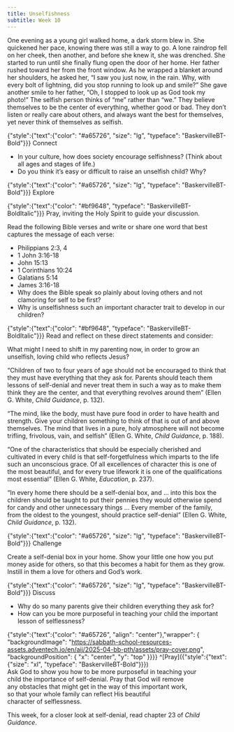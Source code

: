 ```yaml
---
title: Unselfishness
subtitle: Week 10
---
```


One evening as a young girl walked home, a dark storm blew in. She quickened her pace, knowing there was still a way to go. A lone raindrop fell on her cheek, then another, and before she knew it, she was drenched. She started to run until she finally flung open the door of her home. Her father rushed toward her from the front window. As he wrapped a blanket around her shoulders, he asked her, “I saw you just now, in the rain. Why, with every bolt of lightning, did you stop running to look up and smile?” She gave another smile to her father, “Oh, I stopped to look up as God took my photo!”
The selfish person thinks of “me” rather than “we.” They believe themselves to be the center of everything, whether good or bad. They don’t listen or really care about others, and always want the best for themselves, yet never think of themselves as selfish.

{"style":{"text":{"color": "#a65726", "size": "lg", "typeface": "BaskervilleBT-Bold"}}}
Connect

+ In your culture, how does society encourage selfishness? (Think about all ages and stages of life.)
+ Do you think it’s easy or difficult to raise an unselfish child? Why?

{"style":{"text":{"color": "#a65726", "size": "lg", "typeface": "BaskervilleBT-Bold"}}}
Explore

{"style":{"text":{"color": "#bf9648", "typeface": "BaskervilleBT-BoldItalic"}}}
Pray, inviting the Holy Spirit to guide your discussion.

Read the following Bible verses and write or share one word that best captures the message of each verse:

+ Philippians 2:3, 4
+ 1 John 3:16-18
+ John 15:13
+ 1 Corinthians 10:24
+ Galatians 5:14
+ James 3:16-18
+ Why does the Bible speak so plainly about loving others and not clamoring for self to be first?
+ Why is unselfishness such an important character trait to develop in our children?

{"style":{"text":{"color": "#bf9648", "typeface": "BaskervilleBT-BoldItalic"}}}
Read and reflect on these direct statements and consider:

What might I need to shift in my parenting now, in order to grow an unselfish, loving child who reflects Jesus?

“Children of two to four years of age should not be encouraged to think that they must have everything that they ask for. Parents should teach them lessons of self-denial and never treat them in such a way as to make them think they are the center, and that everything revolves around them” (Ellen G. White, _Child Guidance_, p. 132).

“The mind, like the body, must have pure food in order to have health and strength. Give your children something to think of that is out of and above themselves. The mind that lives in a pure, holy atmosphere will not become trifling, frivolous, vain, and selfish” (Ellen G. White, _Child Guidance_, p. 188).

“One of the characteristics that should be especially cherished and cultivated in every child is that self-forgetfulness which imparts to the life such an unconscious grace. Of all excellences of character this is one of the most beautiful, and for every true lifework it is one of the qualifications most essential” (Ellen G. White, _Education_, p. 237).

“In every home there should be a self-denial box, and … into this box the children should be taught to put their pennies they would otherwise spend for candy and other unnecessary things … Every member of the family, from the oldest to the youngest, should practice self-denial” (Ellen G. White, _Child Guidance_, p. 132).

{"style":{"text":{"color": "#a65726", "size": "lg", "typeface": "BaskervilleBT-Bold"}}}
Challenge

Create a self-denial box in your home. Show your little one how you put money aside for others, so that this becomes a habit for them as they grow. Instill in them a love for others and God’s work.

{"style":{"text":{"color": "#a65726", "size": "lg", "typeface": "BaskervilleBT-Bold"}}}
Discuss

+ Why do so many parents give their children everything they ask for?
+ How can you be more purposeful in teaching your child the important lesson of selflessness?

{"style":{"text":{"color": "#a65726", "align": "center"},"wrapper": { "backgroundImage": "https://sabbath-school-resources-assets.adventech.io/en/aij/2025-04-bb-pth/assets/pray-cover.png", "backgroundPosition": { "x": "center", "y": "top" }}}}
^[Pray]({"style":{"text":{"size": "xl", "typeface": "BaskervilleBT-Bold"}}})\
Ask God to show you how to be more purposeful in teaching your\
child the importance of self-denial. Pray that God will remove\
any obstacles that might get in the way of this important work,\
so that your whole family can reflect His beautiful\
character of selflessness.

This week, for a closer look at self-denial, read chapter 23 of _Child Guidance_.